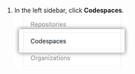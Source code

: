 1. In the left sidebar, click **Codespaces**.
![Codespaces tab in the user settings sidebar](/assets/images/help/settings/codespaces-tab.png)